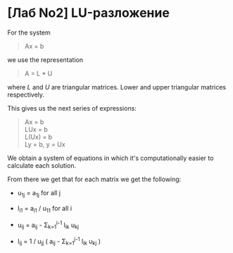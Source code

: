 # [Лаб No2] LU-разложение

For the system

> Ax = b

we use the representation

> A = L * U

where *L* and *U* are triangular matrices. Lower and upper triangular matrices respectively.

This gives us the next series of expressions:

> Ax = b  
> LUx = b  
> L(Ux) = b  
> Ly = b, y = Ux  

We obtain a system of equations in which
it's computationally easier to calculate each solution.

From there we get that for each matrix we get the following:

- u<sub>1j</sub> = a<sub>1j</sub> for all j

- l<sub>i1</sub> = a<sub>i1</sub> / u<sub>11</sub> for all i

- u<sub>ij</sub> = a<sub>ij</sub> - Σ<sub>k=1</sub><sup>i-1</sup> l<sub>ik</sub> u<sub>kj</sub>

- l<sub>ij</sub> = 1 / u<sub>jj</sub> ( a<sub>ij</sub> - Σ<sub>k=1</sub><sup>j-1</sup> l<sub>ik</sub> u<sub>kj</sub> )
